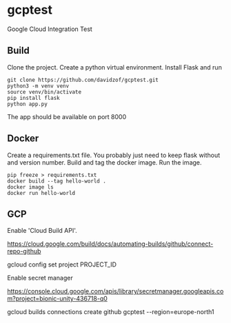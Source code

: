 # gcptest
Google Cloud Integration Test

## Build
Clone the project. Create a python virtual environment. Install Flask and run
```
git clone https://github.com/davidzof/gcptest.git
python3 -m venv venv
source venv/bin/activate
pip install flask
python app.py
```
The app should be available on port 8000

## Docker
Create a requirements.txt file. You probably just need to keep flask without and version number. Build and tag the docker image. Run the image.

```
pip freeze > requirements.txt 
docker build --tag hello-world .
docker image ls
docker run hello-world
```

## GCP

Enable 'Cloud Build API'. 

https://cloud.google.com/build/docs/automating-builds/github/connect-repo-github

gcloud config set project PROJECT_ID

Enable secret manager

https://console.cloud.google.com/apis/library/secretmanager.googleapis.com?project=bionic-unity-436718-q0

gcloud builds connections create github gcptest --region=europe-north1

